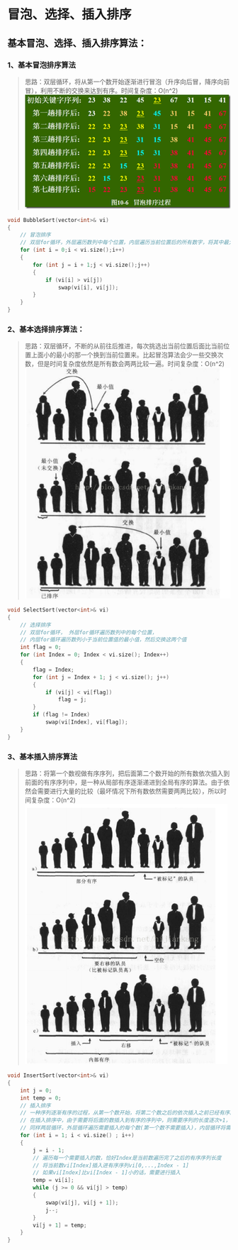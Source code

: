 # 冒泡、选择、插入排序

## 基本冒泡、选择、插入排序算法：

### 1、基本冒泡排序算法
> 思路：双层循环，将从第一个数开始逐渐进行冒泡（升序向后冒，降序向前冒），利用不断的交换来达到有序。时间复杂度：O(n^2)
>![选择排序](https://github.com/cbhust8025/primary-algorithm/blob/master/Classical-Algorithm/BubbleSelectInsertSort/bs.jpg)
```C++
void BubbleSort(vector<int>& vi)
{
	// 冒泡排序
	// 双层for循环，外层遍历数列中每个位置，内层遍历当前位置后的所有数字，将其中最大/最小的提取到当前位置。
	for (int i = 0;i < vi.size();i++)
	{
		for (int j = i + 1;j < vi.size();j++)
		{
			if (vi[i] > vi[j])
				swap(vi[i], vi[j]);
		}
	}
}
```

### 2、基本选择排序算法：
>思路：双层循环，不断的从前往后推进，每次挑选出当前位置后面比当前位置上面小的最小的那一个换到当前位置来。比起冒泡算法会少一些交换次数，但是时间复杂度依然是所有数会两两比较一遍。时间复杂度：O(n^2)
>![选择排序](https://github.com/cbhust8025/primary-algorithm/blob/master/Classical-Algorithm/BubbleSelectInsertSort/ss.jpg)
```C++
void SelectSort(vector<int>& vi)
{
	// 选择排序
	// 双层for循环， 外层for循环遍历数列中的每个位置，
	// 内层for循环遍历数列小于当前位置值的最小值，然后交换这两个值
	int flag = 0;
	for (int Index = 0; Index < vi.size(); Index++)
	{
		flag = Index;
		for (int j = Index + 1; j < vi.size(); j++)
		{
			if (vi[j] < vi[flag])
				flag = j;
		}
		if (flag != Index)
			swap(vi[Index], vi[flag]);
	}
}
```

### 3、基本插入排序算法
>思路：将第一个数视做有序序列，把后面第二个数开始的所有数依次插入到前面的有序序列中，是一种从局部有序逐渐递进到全局有序的算法。由于依然会需要进行大量的比较（最坏情况下所有数依然需要两两比较），所以时间复杂度：O(n^2)
>![插入排序](https://github.com/cbhust8025/primary-algorithm/blob/master/Classical-Algorithm/BubbleSelectInsertSort/is.jpg)
```C++
void InsertSort(vector<int>& vi)
{
	int j = 0;
	int temp = 0;
	// 插入排序
	// 一种序列逐渐有序的过程，从第一个数开始，将第二个数之后的依次插入之前已经有序的序列并且依旧有序。
	// 在插入排序中，由于需要将后面的数插入到有序的序列中，则需要序列的长度逐次+1，则将当前需要插入的数保存，位置空出来
	// 同样两层循环，外层循环遍历需要插入的每个数(第一个数不需要插入)，内层循环将需要插入的每个数逐一和已经有序的序列进行比较
	for (int i = 1; i < vi.size() ; i++)
	{
		j = i - 1;
		// 遍历每一个需要插入的数，恰好Index是当前数遍历完了之后的有序序列长度
		// 将当前数vi[Index]插入进有序序列vi[0,...,Index - 1]
		// 如果vi[Index]比vi[Index - 1]小的话，需要进行插入
		temp = vi[i];
		while (j >= 0 && vi[j] > temp)
		{
			swap(vi[j], vi[j + 1]);
			j--;
		}
		vi[j + 1] = temp;
	}
}
```
